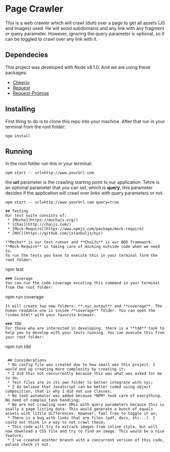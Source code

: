 # Page Crawler
This is a web crawler which will crawl (duh) over a page to get all assets (JS and Images) used. He will avoid subdomains and any link with any
fragment or query parameter. However, ignoring the query parameter is optional, so it can be toggled to crawl over any link with it.

## Dependecies
This project was developed with Node v8.1.0. And we are using these packages:
 * [Cheerio](https://github.com/cheeriojs/cheerio)
 * [Request](https://www.npmjs.com/package/request)
 * [Request-Promise](https://github.com/request/request-promise)

## Installing
 First thing to do is to clone this repo into your machine. After that run in your terminal from the root folder:
 ```
 npm install
 ```

## Running
In the root folder run this in your terminal:
```
npm start -- url=http://www.yourUrl.com
```
the **url** parameter is the crawling starting point to our application. Tehre is an optional parameter that you can set, which is **query**, this parameter
decides if the application will crawl over links with query parameters or not.
```
npm start -- url=http://www.yourUrl.com query=true

## Testing
Our test suite consists of:
 * [Mocha](https://mochajs.org/)
 * [Chai](http://chaijs.com/)
 * [Mock-Require](https://www.npmjs.com/package/mock-require)
 * [NYC](https://github.com/istanbuljs/nyc)

**Mocha** is our test runner and **ChaiJs** is our BDD framework. **Mock-Require** is taking care of mocking outside code when we need to.
To run the tests you have to execute this in your terminal form the root folder:
```
npm test
```
### Coverage
You can run the code coverage excuting this command in your terminal from the root folder:
```
npm run coverage
```
It will create two new folders: **.nyc_output** and **coverage**. The human readable one is inside **coverage** folder. You can open the 
*index.html* with your favorite browser.

### TDD
For those who are interested in developing, there is a **tdd** task to help you to develop with your tests running. You can execute this from your root folder:
```
npm run tdd
```

 ## Considerations
 * No config file was created due to how small was this project. I would end up creating more complexity by creating it;
 * I did this not concurrently because this was what was asked for me to do;
 * Test files are in its own folder to better integrate with nyc;
 * I do believe that JavaScript can be better coded using object composition, that is why I did not use Classes;
 * No task automator was added because *NPM* took care of everything. No need of complex task handling;
 * We are not crawling over URLs with query parameters because this is usally a page listing data. This would generate a bunch of equals assets with little differences. However, feel free to toggle it on;
 * There is a bug with links that are files (pdf, docx, etc...). I could not think in a way to not crawl those;
 * This code will try to extrack images from inline style, but will now download a CSS file and try to find an image. This would be a nice feature;
 * I've created another branch with a concurrent version of this code, pelase check it out.